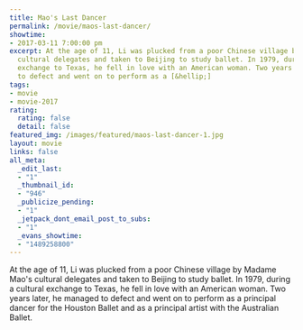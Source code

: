 ```yaml
---
title: Mao's Last Dancer
permalink: /movie/maos-last-dancer/
showtime:
- 2017-03-11 7:00:00 pm
excerpt: At the age of 11, Li was plucked from a poor Chinese village by Madame Mao&#8217;s
  cultural delegates and taken to Beijing to study ballet. In 1979, during a cultural
  exchange to Texas, he fell in love with an American woman. Two years later, he managed
  to defect and went on to perform as a [&hellip;]
tags:
- movie
- movie-2017
rating:
  rating: false
  detail: false
featured_img: /images/featured/maos-last-dancer-1.jpg
layout: movie
links: false
all_meta:
  _edit_last:
  - "1"
  _thumbnail_id:
  - "946"
  _publicize_pending:
  - "1"
  _jetpack_dont_email_post_to_subs:
  - "1"
  _evans_showtime:
  - "1489258800"
---
```


<div class="overview" dir="auto">At the age of 11, Li was plucked from a poor Chinese village by Madame Mao's cultural delegates and taken to Beijing to study ballet. In 1979, during a cultural exchange to Texas, he fell in love with an American woman. Two years later, he managed to defect and went on to perform as a principal dancer for the Houston Ballet and as a principal artist with the Australian Ballet. </div>